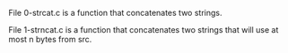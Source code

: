 File 0-strcat.c is a function that concatenates two strings.

File 1-strncat.c is a function that concatenates two strings that will use at most n bytes from src.
